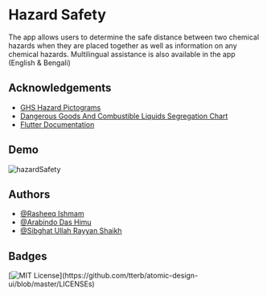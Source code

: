 
# Hazard Safety

The app allows users to determine the safe distance between two chemical hazards when they are placed together as well as information on any chemical hazards. Multilingual assistance is also available in the app (English & Bengali)
## Acknowledgements

 - [GHS Hazard Pictograms](https://en.wikipedia.org/wiki/GHS_hazard_pictograms)
 - [Dangerous Goods And Combustible Liquids Segregation Chart](https://www.monash.edu/__data/assets/pdf_file/0007/148588/Segregation-chart.pdf)
 - [Flutter Documentation](https://flutter.dev/docs)
## Demo

![hazardSafety](https://media.giphy.com/media/Vh7xxHYct13uWVkZib/giphy.gif)

## Authors

- [@Rasheeq Ishmam](https://github.com/iamrasheeq)
- [@Arabindo Das Himu](https://github.com/himuDroid)
- [@Sibghat Ullah Rayyan Shaikh](https://github.com/Sibghat99)


## Badges

[![MIT License](https://img.shields.io/apm/l/atomic-design-ui.svg?)](https://github.com/tterb/atomic-design-ui/blob/master/LICENSEs)

